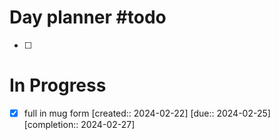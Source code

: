 # Day planner #todo 
- [ ] 

# In Progress 
- [x] full in mug form  [created:: 2024-02-22]  [due:: 2024-02-25]  [completion:: 2024-02-27]